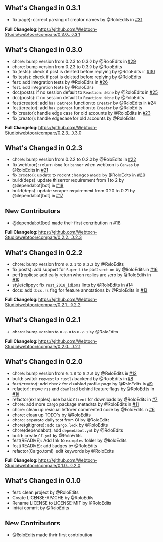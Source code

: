 ## What's Changed in 0.3.1
* fix(page): correct parsing of creator names by @RoloEdits in [#31](https://github.com/Webtoon-Studio/webtoon/pull/31)

**Full Changelog**: https://github.com/Webtoon-Studio/webtoon/compare/0.3.0...0.3.1

## What's Changed in 0.3.0
* chore: bump version from 0.2.3 to 0.3.0 by @RoloEdits in [#29](https://github.com/Webtoon-Studio/webtoon/pull/29)
* chore: bump version from 0.2.3 to 0.3.0 by @RoloEdits
* fix(tests): check if post is deleted before replying by @RoloEdits in [#30](https://github.com/Webtoon-Studio/webtoon/pull/30)
* fix(tests): check if post is deleted before replying by @RoloEdits
* feat: add integration tests by @RoloEdits in [#26](https://github.com/Webtoon-Studio/webtoon/pull/26)
* feat: add integration tests by @RoloEdits
* doc(posts): if no session default to `Reaction::None` by @RoloEdits in [#25](https://github.com/Webtoon-Studio/webtoon/pull/25)
* doc(posts): if no session default to `Reaction::None` by @RoloEdits
* feat(creator): add `has_patreon` function to `Creator` by @RoloEdits in [#24](https://github.com/Webtoon-Studio/webtoon/pull/24)
* feat(creator): add `has_patreon` function to `Creator` by @RoloEdits
* fix(creator): handle edge case for old accounts by @RoloEdits in [#23](https://github.com/Webtoon-Studio/webtoon/pull/23)
* fix(creator): handle edgecase for old accounts by @RoloEdits

**Full Changelog**: https://github.com/Webtoon-Studio/webtoon/compare/0.2.3...0.3.0

## What's Changed in 0.2.3
* chore: bump version from 0.2.2 to 0.2.3 by @RoloEdits in [#22](https://github.com/Webtoon-Studio/webtoon/pull/22)
* fix(webtoon): return `None` for `banner` when webtoon is `Canvas` by @RoloEdits in [#21](https://github.com/Webtoon-Studio/webtoon/pull/21)
* fix(creator): update to recent changes made by @RoloEdits in [#20](https://github.com/Webtoon-Studio/webtoon/pull/20)
* build(deps): update thiserror requirement from 1 to 2 by @dependabot[bot] in [#18](https://github.com/Webtoon-Studio/webtoon/pull/18)
* build(deps): update scraper requirement from 0.20 to 0.21 by @dependabot[bot] in [#17](https://github.com/Webtoon-Studio/webtoon/pull/17)

## New Contributors
* @dependabot[bot] made their first contribution in [#18](https://github.com/Webtoon-Studio/webtoon/pull/18)

**Full Changelog**: https://github.com/Webtoon-Studio/webtoon/compare/0.2.2...0.2.3

## What's Changed in 0.2.2
* chore: bump version from `0.2.1` to `0.2.2` by @RoloEdits
* fix(posts): add support for `Super Like` post `section` by @RoloEdits in [#16](https://github.com/Webtoon-Studio/webtoon/pull/16)
* perf(replies): add early return when replies are zero by @RoloEdits in [#15](https://github.com/Webtoon-Studio/webtoon/pull/15)
* style(clippy): fix `rust_2018_idioms` lints by @RoloEdits in [#14](https://github.com/Webtoon-Studio/webtoon/pull/14)
* docs: add `docs.rs` flag for feature annotations by @RoloEdits in [#13](https://github.com/Webtoon-Studio/webtoon/pull/13)

**Full Changelog**: https://github.com/Webtoon-Studio/webtoon/compare/0.2.1...0.2.2

## What's Changed in 0.2.1
* chore: bump version to `0.2.0` to `0.2.1` by @RoloEdits

**Full Changelog**: https://github.com/Webtoon-Studio/webtoon/compare/0.2.0...0.2.1

## What's Changed in 0.2.0
* chore: bump version from `0.1.0` to `0.2.0` by @RoloEdits in [#12](https://github.com/Webtoon-Studio/webtoon/pull/12)
* build: switch `reqwest` to `rustls` backend by @RoloEdits in [#8](https://github.com/Webtoon-Studio/webtoon/pull/8)
* feat(creator): add check for disabled profile page by @RoloEdits in [#9](https://github.com/Webtoon-Studio/webtoon/pull/9)
* refactor!: move `rss` and `download` behind feature flags by @RoloEdits in [#10](https://github.com/Webtoon-Studio/webtoon/pull/10)
* refactor(examples): use basic `Client` for downloads by @RoloEdits in [#7](https://github.com/Webtoon-Studio/webtoon/pull/7)
* chore: add more cargo package metadata by @RoloEdits in [#11](https://github.com/Webtoon-Studio/webtoon/pull/11)
* chore: clean up residual leftover commented code by @RoloEdits in [#6](https://github.com/Webtoon-Studio/webtoon/pull/6)
* chore: clean up TODO's by @RoloEdits
* chore: separate daily test from CI by @RoloEdits
* chore(gitignore): add `Cargo.lock` by @RoloEdits
* chore(dependabot): add `dependabot.yml` by @RoloEdits
* build: create `CI.yml` by @RoloEdits
* feat(README): Add link to `examples` folder by @RoloEdits
* feat(README): add badges by @RoloEdits
* refactor(Cargo.toml): edit keywords by @RoloEdits

**Full Changelog**: https://github.com/Webtoon-Studio/webtoon/compare/0.1.0...0.2.0

## What's Changed in 0.1.0
* feat: clean project by @RoloEdits
* Create LICENSE-APACHE by @RoloEdits
* Rename LICENSE to LICENSE-MIT by @RoloEdits
* Initial commit by @RoloEdits

## New Contributors
* @RoloEdits made their first contribution

<!-- generated by git-cliff -->
